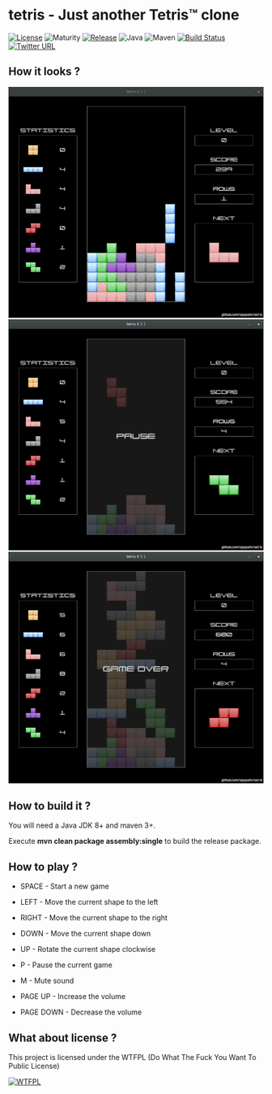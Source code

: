# tetris - Just another Tetris™ clone
[![License](https://img.shields.io/badge/license-WTFPL-blue.svg)](http://www.wtfpl.net/) ![Maturity](https://img.shields.io/badge/maturity-stable-green.svg) [![Release](https://img.shields.io/badge/latest%20release-1.1.0-green.svg)](https://github.com/spypunk/tetris/releases/tag/1.1.0) ![Java](https://img.shields.io/badge/java-8-red.svg) ![Maven](https://img.shields.io/badge/maven-3-orange.svg) [![Build Status](https://travis-ci.org/spypunk/tetris.svg?branch=master)](https://travis-ci.org/spypunk/tetris) [![Twitter URL](https://img.shields.io/twitter/url/https/twitter.com/fold_left.svg?style=social&label=Follow)](https://twitter.com/spypunkk)
## How it looks ?

![alt tag](img/screenshot.png)
![alt tag](img/screenshot_pause.png)
![alt tag](img/screenshot_gameover.png)

## How to build it ?

You will need a Java JDK 8+ and maven 3+.

Execute **mvn clean package assembly:single** to build the release package.

## How to play ?

- SPACE - Start a new game

- LEFT - Move the current shape to the left

- RIGHT - Move the current shape to the right

- DOWN - Move the current shape down

- UP - Rotate the current shape clockwise

- P - Pause the current game

- M - Mute sound

- PAGE UP - Increase the volume

- PAGE DOWN - Decrease the volume

## What about license ?

This project is licensed under the WTFPL (Do What The Fuck You Want To Public License)

[![WTFPL](http://www.wtfpl.net/wp-content/uploads/2012/12/logo-220x1601.png)](http://www.wtfpl.net/)
